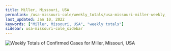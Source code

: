 ```yaml
---
title: Miller, Missouri, USA
permalink: /usa-missouri-cole/weekly_totals/usa-missouri-miller-weekly_totals.html
last_updated: Jan 10, 2022
keywords: ["Miller, Missouri, USA", "weekly totals"]
sidebar: usa-missouri-cole_sidebar
---
```


![Weekly Totals of Confirmed Cases for Miller, Missouri, USA](/covid_tracker/images/graphs/usa-missouri-miller-weekly_totals_graph.png)
